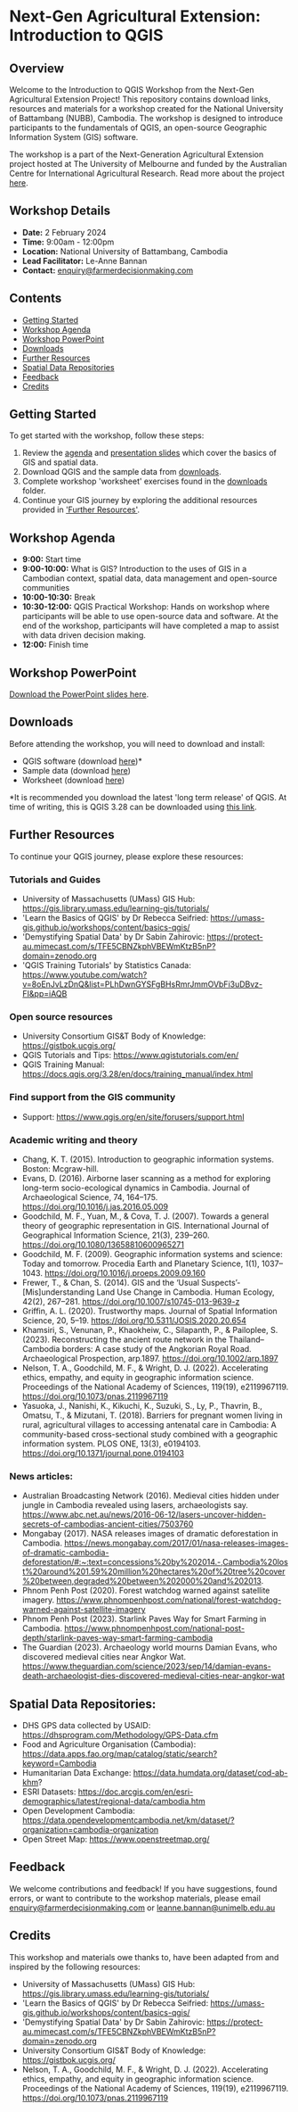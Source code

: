 # Next-Gen Agricultural Extension: Introduction to QGIS

## Overview

Welcome to the Introduction to QGIS Workshop from the Next-Gen Agricultural Extension Project! This repository contains download links, resources and materials for a workshop created for the National University of Battambang (NUBB), Cambodia. The workshop is designed to introduce participants to the fundamentals of QGIS, an open-source Geographic Information System (GIS) software.

The workshop is a part of the Next-Generation Agricultural Extension project hosted at The University of Melbourne and funded by the Australian Centre for International Agricultural Research. Read more about the project [here](https://farmerdecisionmaking.com/project-2/).

## Workshop Details

- **Date:** 2 February 2024
- **Time:** 9:00am - 12:00pm
- **Location:** National University of Battambang, Cambodia
- **Lead Facilitator:** Le-Anne Bannan 
- **Contact:** enquiry@farmerdecisionmaking.com

## Contents

- [Getting Started](#getting-started)
- [Workshop Agenda](#workshop-agenda)
- [Workshop PowerPoint](#workshop-powerpoint)
- [Downloads](#downloads)
- [Further Resources](#further-resources)
- [Spatial Data Repositories](#spatial-data-repositories)
- [Feedback](#feedback)
- [Credits](#credits)

## Getting Started

To get started with the workshop, follow these steps:

1. Review the [agenda](#workshop-agenda) and [presentation slides](https://github.com/lbannan/next-gen-qgis-workshop/raw/main/nubb_powerpoint_presentation.pptx) which cover the basics of GIS and spatial data.
2. Download QGIS and the sample data from [downloads](#downloads).
3. Complete workshop 'worksheet' exercises found in the [downloads](#downloads) folder.
4. Continue your GIS journey by exploring the additional resources provided in ['Further Resources'](#further-resources).

## Workshop Agenda

- **9:00:** Start time
- **9:00-10:00:** What is GIS? Introduction to the uses of GIS in a Cambodian context, spatial data, data management and open-source communities
- **10:00-10:30:** Break
- **10:30-12:00:** QGIS Practical Workshop: Hands on workshop where participants will be able to use open-source data and software. At the end of the workshop, participants will have completed a map to assist with data driven decision making.
- **12:00:** Finish time

## Workshop PowerPoint
[Download the PowerPoint slides here](https://github.com/lbannan/next-gen-qgis-workshop/raw/main/nubb_powerpoint_presentation.pptx).

## Downloads

Before attending the workshop, you will need to download and install:

- QGIS software (download [here](https://qgis.org))*
- Sample data (download [here](https://github.com/lbannan/next-gen-qgis-workshop/raw/main/sample_data.zip))
- Worksheet (download [here](https://github.com/lbannan/next-gen-qgis-workshop/blob/main/worksheet.pdf))

*It is recommended you download the latest 'long term release' of QGIS. At time of writing, this is QGIS 3.28 can be downloaded using [this link](https://qgis.org/downloads/QGIS-OSGeo4W-3.28.15-1.msi).
## Further Resources

To continue your QGIS journey, please explore these resources:

### Tutorials and Guides
- University of Massachusetts (UMass) GIS Hub: https://gis.library.umass.edu/learning-gis/tutorials/
- 'Learn the Basics of QGIS' by Dr Rebecca Seifried: https://umass-gis.github.io/workshops/content/basics-qgis/
- 'Demystifying Spatial Data' by Dr Sabin Zahirovic: https://protect-au.mimecast.com/s/TFE5CBNZkphVBEWmKtzB5nP?domain=zenodo.org
- 'QGIS Training Tutorials' by Statistics Canada: https://www.youtube.com/watch?v=8oEnJvLzDnQ&list=PLhDwnGYSFgBHsRmrJmmOVbFi3uDBvz-FI&pp=iAQB

### Open source resources
- University Consortium GIS&T Body of Knowledge: https://gistbok.ucgis.org/
- QGIS Tutorials and Tips: https://www.qgistutorials.com/en/
- QGIS Training Manual: https://docs.qgis.org/3.28/en/docs/training_manual/index.html

### Find support from the GIS community
- Support: https://www.qgis.org/en/site/forusers/support.html

### Academic writing and theory
- Chang, K. T. (2015). Introduction to geographic information systems. Boston: Mcgraw-hill.
- Evans, D. (2016). Airborne laser scanning as a method for exploring long-term socio-ecological dynamics in Cambodia. Journal of Archaeological Science, 74, 164–175. https://doi.org/10.1016/j.jas.2016.05.009
- Goodchild, M. F., Yuan, M., & Cova, T. J. (2007). Towards a general theory of geographic representation in GIS. International Journal of Geographical Information Science, 21(3), 239–260. https://doi.org/10.1080/13658810600965271
- Goodchild, M. F. (2009). Geographic information systems and science: Today and tomorrow. Procedia Earth and Planetary Science, 1(1), 1037–1043. https://doi.org/10.1016/j.proeps.2009.09.160
- Frewer, T., & Chan, S. (2014). GIS and the ‘Usual Suspects’-[Mis]understanding Land Use Change in Cambodia. Human Ecology, 42(2), 267–281. https://doi.org/10.1007/s10745-013-9639-z
- Griffin, A. L. (2020). Trustworthy maps. Journal of Spatial Information Science, 20, 5–19. https://doi.org/10.5311/JOSIS.2020.20.654
- Khamsiri, S., Venunan, P., Khaokheiw, C., Silapanth, P., & Pailoplee, S. (2023). Reconstructing the ancient route network in the Thailand–Cambodia borders: A case study of the Angkorian Royal Road. Archaeological Prospection, arp.1897. https://doi.org/10.1002/arp.1897
- Nelson, T. A., Goodchild, M. F., & Wright, D. J. (2022). Accelerating ethics, empathy, and equity in geographic information science. Proceedings of the National Academy of Sciences, 119(19), e2119967119. https://doi.org/10.1073/pnas.2119967119
- Yasuoka, J., Nanishi, K., Kikuchi, K., Suzuki, S., Ly, P., Thavrin, B., Omatsu, T., & Mizutani, T. (2018). Barriers for pregnant women living in rural, agricultural villages to accessing antenatal care in Cambodia: A community-based cross-sectional study combined with a geographic information system. PLOS ONE, 13(3), e0194103. https://doi.org/10.1371/journal.pone.0194103

### News articles:
- Australian Broadcasting Network (2016). Medieval cities hidden under jungle in Cambodia revealed using lasers, archaeologists say. https://www.abc.net.au/news/2016-06-12/lasers-uncover-hidden-secrets-of-cambodias-ancient-cities/7503760
- Mongabay (2017). NASA releases images of dramatic deforestation in Cambodia. https://news.mongabay.com/2017/01/nasa-releases-images-of-dramatic-cambodia-deforestation/#:~:text=concessions%20by%202014.-,Cambodia%20lost%20around%201.59%20million%20hectares%20of%20tree%20cover%20between,degraded%20between%202000%20and%202013.
- Phnom Penh Post (2020). Forest watchdog warned against satellite imagery. https://www.phnompenhpost.com/national/forest-watchdog-warned-against-satellite-imagery
- Phnom Penh Post (2023). Starlink Paves Way for Smart Farming in Cambodia. https://www.phnompenhpost.com/national-post-depth/starlink-paves-way-smart-farming-cambodia
- The Guardian (2023). Archaeology world mourns Damian Evans, who discovered medieval cities near Angkor Wat. https://www.theguardian.com/science/2023/sep/14/damian-evans-death-archaeologist-dies-discovered-medieval-cities-near-angkor-wat


## Spatial Data Repositories:
- DHS GPS data collected by USAID: https://dhsprogram.com/Methodology/GPS-Data.cfm
- Food and Agriculture Organisation (Cambodia): https://data.apps.fao.org/map/catalog/static/search?keyword=Cambodia
- Humanitarian Data Exchange: https://data.humdata.org/dataset/cod-ab-khm?
- ESRI Datasets: https://doc.arcgis.com/en/esri-demographics/latest/regional-data/cambodia.htm
- Open Development Cambodia: https://data.opendevelopmentcambodia.net/km/dataset/?organization=cambodia-organization
- Open Street Map: https://www.openstreetmap.org/

## Feedback

We welcome contributions and feedback! If you have suggestions, found errors, or want to contribute to the workshop materials, please email enquiry@farmerdecisionmaking.com or leanne.bannan@unimelb.edu.au

## Credits
This workshop and materials owe thanks to, have been adapted from and inspired by the following resources:

- University of Massachusetts (UMass) GIS Hub: https://gis.library.umass.edu/learning-gis/tutorials/
- 'Learn the Basics of QGIS' by Dr Rebecca Seifried: https://umass-gis.github.io/workshops/content/basics-qgis/
- 'Demystifying Spatial Data' by Dr Sabin Zahirovic: https://protect-au.mimecast.com/s/TFE5CBNZkphVBEWmKtzB5nP?domain=zenodo.org
- University Consortium GIS&T Body of Knowledge: https://gistbok.ucgis.org/
- Nelson, T. A., Goodchild, M. F., & Wright, D. J. (2022). Accelerating ethics, empathy, and equity in geographic information science. Proceedings of the National Academy of Sciences, 119(19), e2119967119. https://doi.org/10.1073/pnas.2119967119
